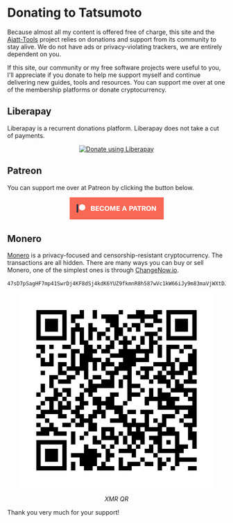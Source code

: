 # Donating to Tatsumoto

Because almost all my content is offered free of charge,
this site and the
[Ajatt-Tools](https://github.com/Ajatt-Tools)
project relies on donations and support from its community to stay alive.
We do not have ads or privacy-violating trackers, we are entirely dependent on you.

If this site, our community or my free software projects were useful to you,
I'll appreciate if you donate to help me support myself
and continue delivering new guides, tools and resources.
You can support me over at one of the membership platforms or donate cryptocurrency.

## Liberapay

Liberapay is a recurrent donations platform.
Liberapay does not take a cut of payments.

<p align="center"><a target="_blank" href="https://liberapay.com/Tatsumoto/donate"><img style="height: 51px;" alt="Donate using Liberapay" src="https://liberapay.com/assets/widgets/donate.svg"></a></p>

## Patreon

You can support me over at Patreon by clicking the button below.

<p align="center"><a target="_blank" href="https://www.patreon.com/bePatron?u=43555128"><img alt="patreon" src="img/become_a_patron_button.png"></a></p>

## Monero

[Monero](https://www.getmonero.org/)
is a privacy-focused and censorship-resistant cryptocurrency.
The transactions are all hidden.
There are many ways you can buy or sell Monero, one of the simplest ones is through
[ChangeNow.io](https://changenow.io/).

```
47sD7pSagHF7mp41SwrDj4KF8dSj4kdK6YUZ9fkmnR8h587wVc1kW66iJy9m83maVjWXtDJxmCVxdieMyGZNFHZ2Fifrbr5
```

<p align="center"><img alt="XMR QR" src="img/xmr_qr.png"></p>
<p align="center"><i>XMR QR</i></p>

Thank you very much for your support!
